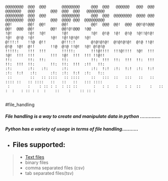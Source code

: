 ```
@@@@@@@@  @@@  @@@       @@@@@@@@     @@@  @@@   @@@@@@   @@@  @@@  @@@@@@@   @@@       @@@  @@@  @@@   @@@@@@@@  
@@@@@@@@  @@@  @@@       @@@@@@@@     @@@  @@@  @@@@@@@@  @@@@ @@@  @@@@@@@@  @@@       @@@  @@@@ @@@  @@@@@@@@@  
@@!       @@!  @@!       @@!          @@!  @@@  @@!  @@@  @@!@!@@@  @@!  @@@  @@!       @@!  @@!@!@@@  !@@        
!@!       !@!  !@!       !@!          !@!  @!@  !@!  @!@  !@!!@!@!  !@!  @!@  !@!       !@!  !@!!@!@!  !@!        
@!!!:!    !!@  @!!       @!!!:!       @!@!@!@!  @!@!@!@!  @!@ !!@!  @!@  !@!  @!!       !!@  @!@ !!@!  !@! @!@!@  
!!!!!:    !!!  !!!       !!!!!:       !!!@!!!!  !!!@!!!!  !@!  !!!  !@!  !!!  !!!       !!!  !@!  !!!  !!! !!@!!  
!!:       !!:  !!:       !!:          !!:  !!!  !!:  !!!  !!:  !!!  !!:  !!!  !!:       !!:  !!:  !!!  :!!   !!:  
:!:       :!:   :!:      :!:          :!:  !:!  :!:  !:!  :!:  !:!  :!:  !:!   :!:      :!:  :!:  !:!  :!:   !::  
 ::        ::   :: ::::   :: ::::     ::   :::  ::   :::   ::   ::   :::: ::   :: ::::   ::   ::   ::   ::: ::::  
 :        :    : :: : :  : :: ::       :   : :   :   : :  ::    :   :: :  :   : :: : :  :    ::    :    :: :: :   
 
```                                                                                                                  


#file_handling

##### File handling is a way to create and manipulate data in python ..............

##### Python has a variety of usage in terms of file handling...........


- ##  Files supported:
>- [Text files](2.what_is_text_files)
>- binary files
>- comma separated files (csv)
>- tab separated files(tsv)